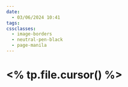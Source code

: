 ```yaml
---
date:
  - 03/06/2024 10:41
tags: 
cssclasses:
  - image-borders
  - neutral-pen-black
  - page-manila
---
```

# <% tp.file.cursor() %>